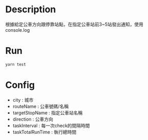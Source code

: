 # Description
根據給定公車方向跟停靠站點，在指定公車站前3~5站發出通知，使用console.log

# Run
```bash
yarn test
```
# Config
* city : 城市
* routeName : 公車號碼/名稱
* targetStopName : 指定公車站名稱
* direction : 公車方向
* taskInterval : 每一次check的間隔時間
* taskTotalRunTime : 執行總時間